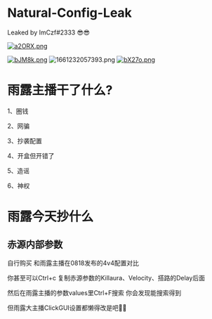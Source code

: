 # Natural-Config-Leak
Leaked by ImCzf#2333 😎😎

[![a2ORX.png](https://s1.328888.xyz/2022/08/31/a2ORX.png)](https://imgloc.com/i/a2ORX)

[![bJM8k.png](https://s1.328888.xyz/2022/08/23/bJM8k.png)](https://imgloc.com/i/bJM8k)
![1661232057393.png](https://img1.imgtp.com/2022/08/23/TKzv2Rvb.png)
[![bX27o.png](https://s1.328888.xyz/2022/08/23/bX27o.png)](https://imgloc.com/i/bX27o)
# 雨露主播干了什么?

1、圈钱

2、网骗

3、抄袭配置

4、开盒但开错了

5、造谣

6、神权

# 雨露今天抄什么

## 赤源内部参数
自行购买 和雨露主播在0818发布的4v4配置对比

你甚至可以Ctrl+c 复制赤源参数的Killaura、Velocity、搭路的Delay后面

然后在雨露主播的参数values里Ctrl+F搜索 你会发现能搜索得到

但雨露大主播ClickGUI设置都懒得改是吧🤣🤣
